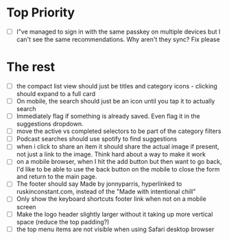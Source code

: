 # Top Priority
- [ ] I"ve managed to sign in with the same passkey on multiple devices but I can't see the same recommendations. Why aren't they sync? Fix please

# The rest
- [ ] the compact list view should just be titles and category icons - clicking should expand to a full card
- [ ] On mobile, the search should just be an icon until you tap it to actually search
- [ ] Immediately flag if something is already saved. Even flag it in the suggestions dropdown.
- [ ] move the active vs completed selectors to be part of the category filters
- [ ] Podcast searches should use spotify to find suggestions
- [ ] when i click to share an item it should share the actual image if present, not just a link to the image. Think hard about a way to make it work
- [ ] on a mobile browser, when I hit the add button but then want to go back, I'd like to be able to use the back button on the mobile to close the form and return to the main page.
- [ ] The footer should say Made by jonnyparris, hyperlinked to ruskinconstant.com, instead of the "Made with intentional chill"
- [ ] Only show the keyboard shortcuts footer link when not on a mobile screen
- [ ] Make the logo header slightly larger without it taking up more vertical space (reduce the top padding?)
- [ ] the top menu items are not visible when using Safari desktop browser
